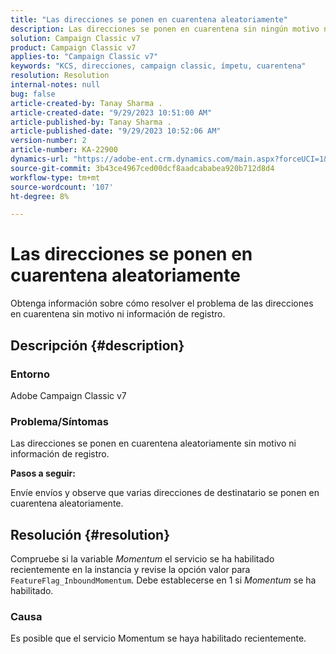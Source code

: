 ```yaml
---
title: "Las direcciones se ponen en cuarentena aleatoriamente"
description: Las direcciones se ponen en cuarentena sin ningún motivo ni información de registro.
solution: Campaign Classic v7
product: Campaign Classic v7
applies-to: "Campaign Classic v7"
keywords: "KCS, direcciones, campaign classic, ímpetu, cuarentena"
resolution: Resolution
internal-notes: null
bug: false
article-created-by: Tanay Sharma .
article-created-date: "9/29/2023 10:51:00 AM"
article-published-by: Tanay Sharma .
article-published-date: "9/29/2023 10:52:06 AM"
version-number: 2
article-number: KA-22900
dynamics-url: "https://adobe-ent.crm.dynamics.com/main.aspx?forceUCI=1&pagetype=entityrecord&etn=knowledgearticle&id=4cd8bb0f-b65e-ee11-be6f-6045bd0065f9"
source-git-commit: 3b43ce4967ced00dcf8aadcababea920b712d8d4
workflow-type: tm+mt
source-wordcount: '107'
ht-degree: 8%

---
```


# Las direcciones se ponen en cuarentena aleatoriamente


Obtenga información sobre cómo resolver el problema de las direcciones en cuarentena sin motivo ni información de registro.

## Descripción {#description}


### Entorno

Adobe Campaign Classic v7



### Problema/Síntomas

Las direcciones se ponen en cuarentena aleatoriamente sin motivo ni información de registro.



<b>Pasos a seguir:</b>

Envíe envíos y observe que varias direcciones de destinatario se ponen en cuarentena aleatoriamente.


## Resolución {#resolution}


Compruebe si la variable *Momentum* el servicio se ha habilitado recientemente en la instancia y revise la opción valor para `FeatureFlag_InboundMomentum`. Debe establecerse en 1 si *Momentum* se ha habilitado.

### Causa

Es posible que el servicio Momentum se haya habilitado recientemente.
